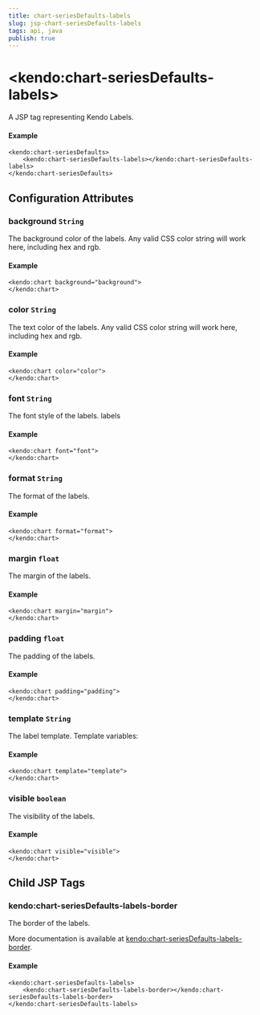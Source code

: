 ```yaml
---
title: chart-seriesDefaults-labels
slug: jsp-chart-seriesDefaults-labels
tags: api, java
publish: true
---
```


# \<kendo:chart-seriesDefaults-labels\>
A JSP tag representing Kendo Labels.

#### Example
    <kendo:chart-seriesDefaults>
        <kendo:chart-seriesDefaults-labels></kendo:chart-seriesDefaults-labels>
    </kendo:chart-seriesDefaults>


## Configuration Attributes


### background `String`

The background color of the labels. Any valid CSS color string will work here,
including hex and rgb.

#### Example
    <kendo:chart background="background">
    </kendo:chart>



### color `String`

The text color of the labels. Any valid CSS color string will work here, including hex
and rgb.

#### Example
    <kendo:chart color="color">
    </kendo:chart>



### font `String`

The font style of the labels.
labels

#### Example
    <kendo:chart font="font">
    </kendo:chart>



### format `String`

The format of the labels.

#### Example
    <kendo:chart format="format">
    </kendo:chart>



### margin `float`

The margin of the labels.

#### Example
    <kendo:chart margin="margin">
    </kendo:chart>



### padding `float`

The padding of the labels.

#### Example
    <kendo:chart padding="padding">
    </kendo:chart>



### template `String`

The label template.
Template variables:

#### Example
    <kendo:chart template="template">
    </kendo:chart>



### visible `boolean`

The visibility of the labels.

#### Example
    <kendo:chart visible="visible">
    </kendo:chart>



## Child JSP Tags

### kendo:chart-seriesDefaults-labels-border

The border of the labels.

More documentation is available at [kendo:chart-seriesDefaults-labels-border](/kendo-ui/api/wrappers/jsp/chart/seriesdefaults-labels-border).

#### Example

    <kendo:chart-seriesDefaults-labels>
        <kendo:chart-seriesDefaults-labels-border></kendo:chart-seriesDefaults-labels-border>
    </kendo:chart-seriesDefaults-labels>
 
